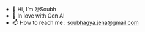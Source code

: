 - 👋 Hi, I’m @Soubh
- 💞️ In love with Gen AI
- 📫 How to reach me : soubhagya.jena@gmail.com

<!---
Soubh04/Soubh04 is a ✨ special ✨ repository because its `README.md` (this file) appears on your GitHub profile.
You can click the Preview link to take a look at your changes.
--->
